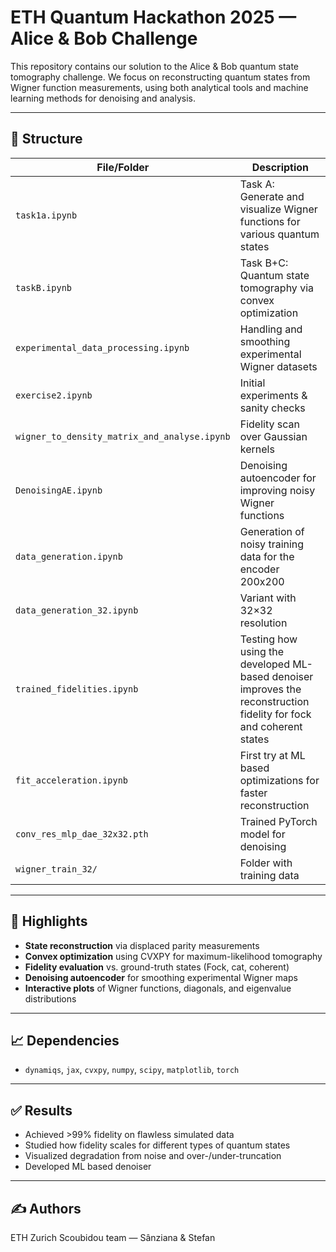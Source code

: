 # ETH Quantum Hackathon 2025 — Alice & Bob Challenge

This repository contains our solution to the Alice & Bob quantum state tomography challenge. We focus on reconstructing quantum states from Wigner function measurements, using both analytical tools and machine learning methods for denoising and analysis.

---

## 🔧 Structure

| File/Folder | Description |
|-------------|-------------|
| `task1a.ipynb` | Task A: Generate and visualize Wigner functions for various quantum states |
| `taskB.ipynb` | Task B+C: Quantum state tomography via convex optimization |
| `experimental_data_processing.ipynb` | Handling and smoothing experimental Wigner datasets |
| `exercise2.ipynb` | Initial experiments & sanity checks |
| `wigner_to_density_matrix_and_analyse.ipynb` | Fidelity scan over Gaussian kernels |
| `DenoisingAE.ipynb` | Denoising autoencoder for improving noisy Wigner functions |
| `data_generation.ipynb` | Generation of noisy training data for the encoder 200x200 |
| `data_generation_32.ipynb` | Variant with 32×32 resolution |
| `trained_fidelities.ipynb` | Testing how using the developed ML-based denoiser improves the reconstruction fidelity for fock and coherent states |
| `fit_acceleration.ipynb` | First try at ML based optimizations for faster reconstruction |
| `conv_res_mlp_dae_32x32.pth` | Trained PyTorch model for denoising |
| `wigner_train_32/` | Folder with training data |

---

## 🧠 Highlights

- **State reconstruction** via displaced parity measurements
- **Convex optimization** using CVXPY for maximum-likelihood tomography
- **Fidelity evaluation** vs. ground-truth states (Fock, cat, coherent)
- **Denoising autoencoder** for smoothing experimental Wigner maps
- **Interactive plots** of Wigner functions, diagonals, and eigenvalue distributions

---

## 📈 Dependencies

- `dynamiqs`, `jax`, `cvxpy`, `numpy`, `scipy`, `matplotlib`, `torch`

---

## ✅ Results

- Achieved >99% fidelity on flawless simulated data
- Studied how fidelity scales for different types of quantum states
- Visualized degradation from noise and over-/under-truncation
- Developed ML based denoiser 

---

## ✍️ Authors

ETH Zurich Scoubidou team — Sânziana & Stefan
